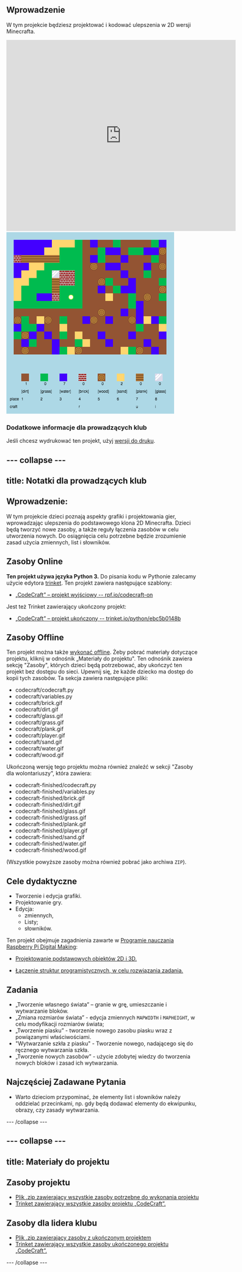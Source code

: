 ## Wprowadzenie

W tym projekcie będziesz projektować i kodować ulepszenia w 2D wersji Minecrafta.

<div class="trinket">
  <iframe src="https://trinket.io/embed/python/ebc5b0148b?outputOnly=true&start=result" width="600" height="500" frameborder="0" marginwidth="0" marginheight="0" allowfullscreen>
  </iframe>
  <img src="images/craft-finished.png">
</div>

### Dodatkowe informacje dla prowadzących klub

Jeśli chcesz wydrukować ten projekt, użyj [wersji do druku](https://projects.raspberrypi.org/en/projects/codecraft/print).

## \--- collapse \---

## title: Notatki dla prowadzących klub

## Wprowadzenie:

W tym projekcie dzieci poznają aspekty grafiki i projektowania gier, wprowadzając ulepszenia do podstawowego klona 2D Minecrafta. Dzieci będą tworzyć nowe zasoby, a także reguły łączenia zasobów w celu utworzenia nowych. Do osiągnięcia celu potrzebne będzie zrozumienie zasad użycia zmiennych, list i słowników.

## Zasoby Online

**Ten projekt używa języka Python 3.** Do pisania kodu w Pythonie zalecamy użycie edytora [trinket](https://trinket.io/). Ten projekt zawiera następujące szablony:

+ [„CodeCraft” – projekt wyjściowy -- rpf.io/codecraft-on](http://rpf.io/codecraft-on)

Jest też Trinket zawierający ukończony projekt:

+ [„CodeCraft” – projekt ukończony -- trinket.io/python/ebc5b0148b](https://trinket.io/python/ebc5b0148b)

## Zasoby Offline

Ten projekt można także [wykonać offline](https://www.codeclubprojects.org/en-GB/resources/python-working-offline/). Żeby pobrać materiały dotyczące projektu, kliknij w odnośnik „Materiały do projektu". Ten odnośnik zawiera sekcję "Zasoby", których dzieci będą potrzebować, aby ukończyć ten projekt bez dostępu do sieci. Upewnij się, że każde dziecko ma dostęp do kopii tych zasobów. Ta sekcja zawiera następujące pliki:

+ codecraft/codecraft.py
+ codecraft/variables.py
+ codecraft/brick.gif
+ codecraft/dirt.gif
+ codecraft/glass.gif
+ codecraft/grass.gif
+ codecraft/plank.gif
+ codecraft/player.gif
+ codecraft/sand.gif
+ codecraft/water.gif
+ codecraft/wood.gif

Ukończoną wersję tego projektu można również znaleźć w sekcji "Zasoby dla wolontariuszy", która zawiera:

+ codecraft-finished/codecraft.py
+ codecraft-finished/variables.py
+ codecraft-finished/brick.gif
+ codecraft-finished/dirt.gif
+ codecraft-finished/glass.gif
+ codecraft-finished/grass.gif
+ codecraft-finished/plank.gif
+ codecraft-finished/player.gif
+ codecraft-finished/sand.gif
+ codecraft-finished/water.gif
+ codecraft-finished/wood.gif

(Wszystkie powyższe zasoby można również pobrać jako archiwa `ZIP`).

## Cele dydaktyczne

+ Tworzenie i edycja grafiki.
+ Projektowanie gry.
+ Edycja: 
    + zmiennych,
    + Listy;
    + słowników.

Ten projekt obejmuje zagadnienia zawarte w [Programie nauczania Raspberry Pi Digital Making](http://rpf.io/curriculum):

+ [Projektowanie podstawowych obiektów 2D i 3D.](https://www.raspberrypi.org/curriculum/design/creator)

+ [Łączenie struktur programistycznych, w celu rozwiązania zadania.](https://www.raspberrypi.org/curriculum/programming/builder)

## Zadania

+ „Tworzenie własnego świata” – granie w grę, umieszczanie i wytwarzanie bloków.
+ „Zmiana rozmiarów świata” - edycja zmiennych `MAPWIDTH` i `MAPHEIGHT`, w celu modyfikacji rozmiarów świata;
+ „Tworzenie piasku” - tworzenie nowego zasobu piasku wraz z powiązanymi właściwościami.
+ "Wytwarzanie szkła z piasku" - Tworzenie nowego, nadającego się do ręcznego wytwarzania szkła.
+ „Tworzenie nowych zasobów” - użycie zdobytej wiedzy do tworzenia nowych bloków i zasad ich wytwarzania.

## Najczęściej Zadawane Pytania

+ Warto dzieciom przypominać, że elementy list i słowników należy oddzielać przecinkami, np. gdy będą dodawać elementy do ekwipunku, obrazy, czy zasady wytwarzania.

\--- /collapse \---

## \--- collapse \---

## title: Materiały do projektu

## Zasoby projektu

+ [Plik .zip zawierający wszystkie zasoby potrzebne do wykonania projektu](resources/codecraft-resources.zip)
+ [Trinket zawierający wszystkie zasoby projektu „CodeCraft”.](http://rpf.io/codecraft-on)

## Zasoby dla lidera klubu

+ [Plik .zip zawierający zasoby z ukończonym projektem](solutions/codecraft-solution.zip)
+ [Trinket zawierający wszystkie zasoby ukończonego projektu „CodeCraft”.](https://trinket.io/python/ebc5b0148b)

\--- /collapse \---